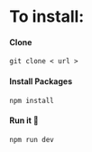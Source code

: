 # To install:

#### Clone

```shell
git clone < url >
 ```

#### Install Packages

```shell
npm install
 ```

#### Run it 🎉

```shell
npm run dev
 ```

